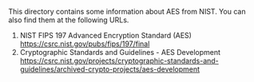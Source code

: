 This directory contains some information about AES from NIST. You can also find them at the following URLs.

1. NIST FIPS 197 Advanced Encryption Standard (AES)  
  https://csrc.nist.gov/pubs/fips/197/final
2. Cryptographic Standards and Guidelines - AES Development  
  https://csrc.nist.gov/projects/cryptographic-standards-and-guidelines/archived-crypto-projects/aes-development
